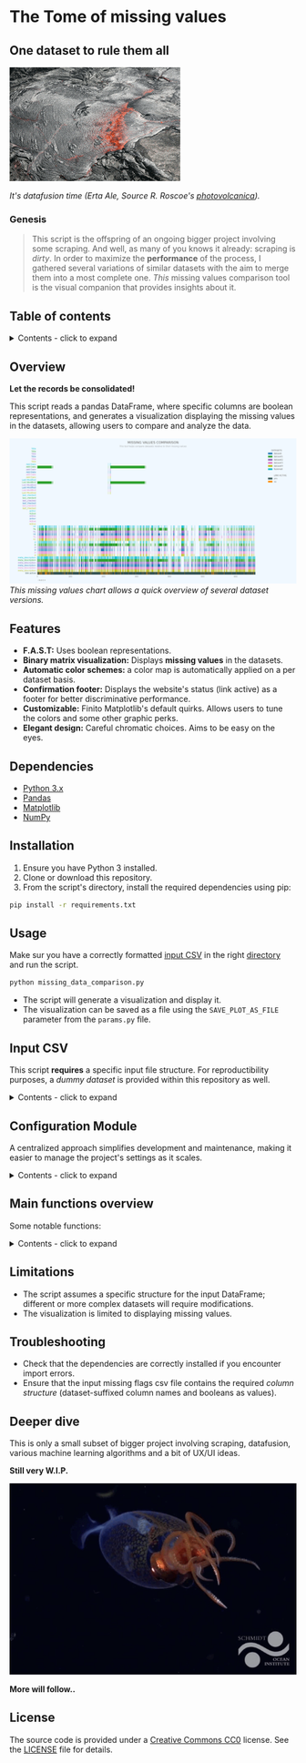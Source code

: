 # The Tome of missing values

## One dataset to rule them all

![Banner Image](/img/ErtaAle.gif "Magma animated gif.")

*It's datafusion time (Erta Ale, Source R. Roscoe's [photovolcanica](http://www.photovolcanica.com/VolcanoInfo/Erta%20Ale/Erta%20Ale.html)).*

### Genesis

> This script is the offspring of an ongoing bigger project involving some scraping. And well, as many of you knows it already: scraping is *dirty*. In order to maximize the **performance** of the process, I gathered several variations of similar datasets with the aim to merge them into a most complete one. *This* missing values comparison tool is the visual companion that provides insights about it.

## Table of contents

<details>
<summary>Contents - click to expand</summary>

- [The Tome of missing values](#the-tome-of-missing-values)
  - [One dataset to rule them all](#one-dataset-to-rule-them-all)
    - [Genesis](#genesis)
  - [Table of contents](#table-of-contents)
  - [Overview](#overview)
  - [Features](#features)
  - [Dependencies](#dependencies)
  - [Installation](#installation)
  - [Usage](#usage)
  - [Input CSV](#input-csv)
    - [Input Dataset Description](#input-dataset-description)
  - [Configuration Module](#configuration-module)
    - [Key attributes](#key-attributes)
    - [Configuration initialization](#configuration-initialization)
  - [Main functions overview](#main-functions-overview)
    - [process\_boolean\_columns function](#process_boolean_columns-function)
    - [generate\_color\_map function](#generate_color_map-function)
    - [plot\_heatmap function](#plot_heatmap-function)
  - [Limitations](#limitations)
  - [Troubleshooting](#troubleshooting)
  - [Deeper dive](#deeper-dive)
  - [License](#license)

</details>

## Overview

**Let the records be consolidated!**

This script reads a pandas DataFrame, where specific columns are boolean representations, and generates a visualization displaying the missing values in the datasets, allowing users to compare and analyze the data.

![Banner Image](/img/missing_values_dataviz.png "Matplotlib best practice missing values matrix.")
*This missing values chart allows a quick overview of several dataset versions.*

## Features

- **F.A.S.T:** Uses boolean representations.
- **Binary matrix visualization:** Displays **missing values** in the datasets.
- **Automatic color schemes:** a color map is automatically applied on a per dataset basis.
- **Confirmation footer:** Displays the website's status (link active) as a footer for better discriminative performance.
- **Customizable:** Finito Matplotlib's default quirks. Allows users to tune the colors and some other graphic perks.
- **Elegant design:** Careful chromatic choices. Aims to be easy on the eyes.

## Dependencies

- [Python 3.x](https://www.python.org/downloads/)
- [Pandas](https://pandas.pydata.org/)
- [Matplotlib](https://matplotlib.org/)
- [NumPy](https://numpy.org/)

## Installation

1. Ensure you have Python 3 installed.
2. Clone or download this repository.
3. From the script's directory, install the required dependencies using pip:

  ```bash
  pip install -r requirements.txt
  ```

## Usage

Make sur you have a correctly formatted [input CSV](#input-dataset-description) in the right [directory](#configuration-module) and run the script.

  ```bash
  python missing_data_comparison.py
  ```

- The script will generate a visualization and display it.
- The visualization can be saved as a file using the `SAVE_PLOT_AS_FILE` parameter from the `params.py` file.

## Input CSV

This script **requires** a specific input file structure.
For reproductibility purposes, a *dummy dataset* is provided within this repository as well.

<details>
<summary>Contents - click to expand</summary>

*Example:*

  ```csv
  Link,Website_active,Title_fusioned.csv,Title_dataset1.csv,Title_dataset2.csv,Title_dataset.csv,Title_dataset3.csv,Title_dataset4.csv,Add Date_fusioned.csv,Add Date_dataset1.csv,Add Date_dataset2.csv,Add Date_dataset.csv,Add Date_dataset3.csv,Add Date_dataset4.csv,Last Modified_fusioned.csv,Last Modified_dataset1.csv,Last Modified_dataset2.csv,Last Modified_dataset.csv,Last Modified_dataset3.csv,Last Modified_dataset4.csv,last_checked_fusioned.csv,last_checked_dataset1.csv,last_checked_dataset2.csv,last_checked_dataset.csv,last_checked_dataset3.csv,last_checked_dataset4.csv,Active_fusioned.csv,Active_dataset1.csv,Active_dataset2.csv,Active_dataset.csv,Active_dataset3.csv,Active_dataset4.csv,h1_fusioned.csv,h1_dataset1.csv,h1_dataset2.csv,h1_dataset.csv,h1_dataset3.csv,h1_dataset4.csv,p_fusioned.csv,p_dataset1.csv,p_dataset2.csv,p_dataset.csv,p_dataset3.csv,p_dataset4.csv,meta_description_fusioned.csv,meta_description_dataset1.csv,meta_description_dataset2.csv,meta_description_dataset.csv,meta_description_dataset3.csv,meta_description_dataset4.csv
www.link1.com,yes,False,False,False,False,False,False,False,True,False,False,False,False,False,True,False,False,False,False,False,False,False,False,False,False,False,False,False,False,False,False,False,False,False,False,False,False,False,False,False,False,False,False,True,True,True,True,True,True
  ```

### Input Dataset Description

The input dataset is provided as a **comma-separated values (CSV)** file with a header row defining the structure of the data. In this particular use case,the overall layout consists of different categories of columns:

1. **Link and Activity Status:**
   - **Link:** The primary URL identifier for each record (string).
   - **Website_active:** A string ("yes"/"no") indicates whether the website associated with the link is active.

<ins>Boolean columns:</ins>
Indicates wether data is missing (True) or not (False).

   - Columns are prefixed with a column base name (e.g. "Title_") and suffixed with one of the individual dataset name or the fusioned version's one.

2. **Title columns**

3. **Add Date columns**

4. **Last Modified columns**

5. **Last Checked columns**

6. **Active columns**

7. **h1 columns**

8. **p columns**

9. **Meta Description columns**

</details>

## Configuration Module

A centralized approach simplifies development and maintenance, making it easier to manage the project's settings as it scales.

<details>
<summary>Contents - click to expand</summary>

The module, defined in `params.py`, serves as the backbone for the project's configuration settings is encapsulated within the `Config` class. It handles various parameters needed to control the behavior of the analysis and plotting routines.

### Key attributes

<ins>This script relevant ones only:</ins>

- **DISPLAY_PLOT (bool):**
  Determines whether the generated plot should be displayed to the user.

- **SAVE_PLOT_AS_FILE (bool):**
  Indicates if the plot should be saved as an image file.

- **SORT_DF (bool):**
  Specifies whether the missing flags data should be sorted by a designated column.

### Configuration initialization

When an instance of `Config` is created, it performs the following steps:

1. **Directory setup:**
   - Determines the base directory using the location of `params.py`.
   - Creates a `fusion_analysis` folder (if it doesn't already exist) where plot related files are located and written.

2. **Data and Results file configuration:**
   - `PLOT_FOLDER`: Directory (*default:* `fusion_analysis`) where the missing flags CSV  is located and where the plot is eventually saved .
   - `MISSING_FLAGS_FILENAME`: CSV file that holds missing flags information (*default:* `dummy_dataset.csv`).
   - `PLOT_FILENAME`: Path for saving the missing values comparison plot (*default:* `missing_values_comparison.png`).

3. **Sort configuration:**
   - `SORT_COLUMN`: The specific column name used for sorting the data (*default:* `Link`).

</details>

## Main functions overview

Some notable functions:

<details>
<summary>Contents - click to expand</summary>

### process_boolean_columns function

This function processes the boolean columns in the DataFrame, ensuring they are converted to boolean representations.

### generate_color_map function

This function generates a color map for the heatmap, assigning a color to each unique base-type of column names.

### plot_heatmap function

This function plots the final heatmap, combining the boolean image and website active image.
</details>

## Limitations

- The script assumes a specific structure for the input DataFrame; different or more complex datasets will require modifications.
- The visualization is limited to displaying missing values.

## Troubleshooting

- Check that the dependencies are correctly installed if you encounter import errors.
- Ensure that the input missing flags csv file contains the required *column structure* (dataset-suffixed column names and booleans as values).

## Deeper dive

This is only a small subset of bigger project involving scraping, datafusion, various machine learning algorithms and a bit of UX/UI ideas.

**Still very W.I.P.**

![Footer Image](/img/squid.gif "It's a colossal squid!")

**More will follow..**

## License

The source code is provided under a [Creative Commons CC0](https://creativecommons.org/public-domain/cc0/) license. See the [LICENSE](/LICENSE) file for details.
